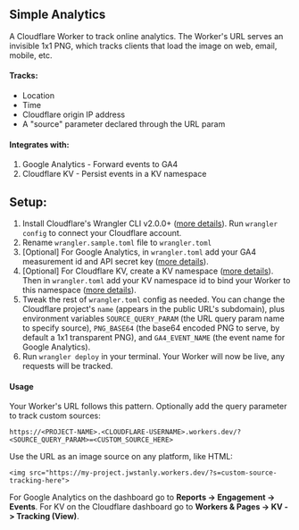 ## Simple Analytics

A Cloudflare Worker to track online analytics. The Worker's URL serves an invisible 1x1 PNG, which tracks clients that load the image on web, email, mobile, etc.

#### Tracks:

- Location
- Time
- Cloudflare origin IP address
- A "source" parameter declared through the URL param

#### Integrates with:

1. Google Analytics - Forward events to GA4
2. Cloudflare KV - Persist events in a KV namespace

## Setup:

1. Install Cloudflare's Wrangler CLI v2.0.0+ ([more details](https://developers.cloudflare.com/workers/wrangler/install-and-update/#install-wrangler-globally)). Run `wrangler config` to connect your Cloudflare account.
2. Rename `wrangler.sample.toml` file to `wrangler.toml`
3. [Optional] For Google Analytics, in `wrangler.toml` add your GA4 measurement id and API secret key ([more details](https://developers.google.com/analytics/devguides/collection/protocol/ga4/reference?client_type=gtag#payload_query_parameters)).
4. [Optional] For Cloudflare KV, create a KV namespace ([more details](https://developers.cloudflare.com/workers/runtime-apis/kv/#:~:text=To%20use%20Workers%20KV%2C%20you,select%20Workers%20%26%20Pages%20%3E%20KV.)). Then in `wrangler.toml` add your KV namespace id to bind your Worker to this namespace ([more details](https://developers.cloudflare.com/workers/configuration/bindings/#kv-namespace-bindings)).
5. Tweak the rest of `wrangler.toml` config as needed. You can change the Cloudflare project's `name` (appears in the public URL's subdomain), plus environment variables `SOURCE_QUERY_PARAM` (the URL query param name to specify source), `PNG_BASE64` (the base64 encoded PNG to serve, by default a 1x1 transparent PNG), and `GA4_EVENT_NAME` (the event name for Google Analytics).
6. Run `wrangler deploy` in your terminal. Your Worker will now be live, any requests will be tracked.

#### Usage

Your Worker's URL follows this pattern. Optionally add the query parameter to track custom sources:

```
https://<PROJECT-NAME>.<CLOUDFLARE-USERNAME>.workers.dev/?<SOURCE_QUERY_PARAM>=<CUSTOM_SOURCE_HERE>
```

Use the URL as an image source on any platform, like HTML:

```
<img src="https://my-project.jwstanly.workers.dev/?s=custom-source-tracking-here">
```

For Google Analytics on the dashboard go to **Reports -> Engagement -> Events**. For KV on the Cloudflare dashboard go to **Workers & Pages -> KV -> Tracking (View)**.
